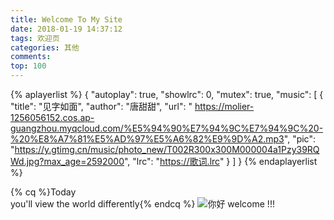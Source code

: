 ```yaml
---
title: Welcome To My Site
date: 2018-01-19 14:37:12
tags: 欢迎页
categories: 其他
comments:
top: 100
---
```

{% aplayerlist %}
{
    "autoplay": true,
    "showlrc": 0,
    "mutex": true,
    "music": [
        {
            "title": "见字如面",
            "author": "唐甜甜",
            "url": " https://molier-1256056152.cos.ap-guangzhou.myqcloud.com/%E5%94%90%E7%94%9C%E7%94%9C%20-%20%E8%A7%81%E5%AD%97%E5%A6%82%E9%9D%A2.mp3",
            "pic": "https://y.gtimg.cn/music/photo_new/T002R300x300M000004a1Pzy39RQWd.jpg?max_age=2592000",
            "lrc": "https://歌词.lrc"
        }
    ]
}
{% endaplayerlist %}

{% cq %}Today<br>you'll view the world differently{% endcq %}
![你好](https://wx2.sinaimg.cn/large/006tNc79ly1fnygnuhm3rj31kw0zk1ky.jpg)
welcome !!!
<!--more-->
